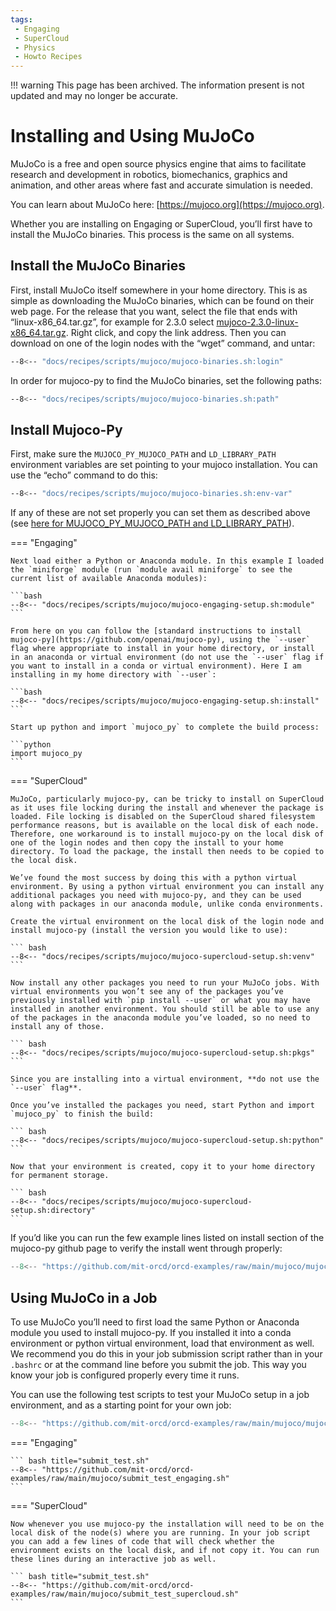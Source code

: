 ```yaml
---
tags:
 - Engaging
 - SuperCloud
 - Physics
 - Howto Recipes
---
```


!!! warning
    This page has been archived. The information present is not updated and may no longer be accurate.

# Installing and Using MuJoCo

MuJoCo is a free and open source physics engine that aims to facilitate research and development in robotics, biomechanics, graphics and animation, and other areas where fast and accurate simulation is needed.

You can learn about MuJoCo here: [https://mujoco.org](https://mujoco.org).

Whether you are installing on Engaging or SuperCloud, you’ll first have to install the MuJoCo binaries. This process is the same on all systems.

## Install the MuJoCo Binaries

First, install MuJoCo itself somewhere in your home directory. This is as simple as downloading the MuJoCo binaries, which can be found on their web page. For the release that you want, select the file that ends with “linux-x86_64.tar.gz”, for example for 2.3.0 select [mujoco-2.3.0-linux-x86_64.tar.gz](https://github.com/deepmind/mujoco/releases/download/2.3.0/mujoco-2.3.0-linux-x86_64.tar.gz). Right click, and copy the link address. Then you can download on one of the login nodes with the “wget” command, and untar:

```bash
--8<-- "docs/recipes/scripts/mujoco/mujoco-binaries.sh:login"
```

In order for mujoco-py to find the MuJoCo binaries, set the following paths:

```bash
--8<-- "docs/recipes/scripts/mujoco/mujoco-binaries.sh:path"
```

## Install Mujoco-Py

First, make sure the `MUJOCO_PY_MUJOCO_PATH` and `LD_LIBRARY_PATH` environment variables are set pointing to your mujoco installation. You can use the “echo” command to do this:

```bash
--8<-- "docs/recipes/scripts/mujoco/mujoco-binaries.sh:env-var"
```

If any of these are not set properly you can set them as described above (see [here for MUJOCO_PY_MUJOCO_PATH and LD_LIBRARY_PATH](#install-the-mujoco-binaries)).

=== "Engaging"

    Next load either a Python or Anaconda module. In this example I loaded the `miniforge` module (run `module avail miniforge` to see the current list of available Anaconda modules):

    ```bash
    --8<-- "docs/recipes/scripts/mujoco/mujoco-engaging-setup.sh:module"
    ```

    From here on you can follow the [standard instructions to install mujoco-py](https://github.com/openai/mujoco-py), using the `--user` flag where appropriate to install in your home directory, or install in an anaconda or virtual environment (do not use the `--user` flag if you want to install in a conda or virtual environment). Here I am installing in my home directory with `--user`:

    ```bash
    --8<-- "docs/recipes/scripts/mujoco/mujoco-engaging-setup.sh:install"
    ```

    Start up python and import `mujoco_py` to complete the build process:

    ```python
    import mujoco_py
    ```

=== "SuperCloud"

    MuJoCo, particularly mujoco-py, can be tricky to install on SuperCloud as it uses file locking during the install and whenever the package is loaded. File locking is disabled on the SuperCloud shared filesystem performance reasons, but is available on the local disk of each node. Therefore, one workaround is to install mujoco-py on the local disk of one of the login nodes and then copy the install to your home directory. To load the package, the install then needs to be copied to the local disk.

    We’ve found the most success by doing this with a python virtual environment. By using a python virtual environment you can install any additional packages you need with mujoco-py, and they can be used along with packages in our anaconda module, unlike conda environments.

    Create the virtual environment on the local disk of the login node and install mujoco-py (install the version you would like to use):

    ``` bash
    --8<-- "docs/recipes/scripts/mujoco/mujoco-supercloud-setup.sh:venv"
    ```

    Now install any other packages you need to run your MuJoCo jobs. With virtual environments you won’t see any of the packages you’ve previously installed with `pip install --user` or what you may have installed in another environment. You should still be able to use any of the packages in the anaconda module you’ve loaded, so no need to install any of those.

    ``` bash
    --8<-- "docs/recipes/scripts/mujoco/mujoco-supercloud-setup.sh:pkgs"
    ```

    Since you are installing into a virtual environment, **do not use the `--user` flag**.

    Once you’ve installed the packages you need, start Python and import `mujoco_py` to finish the build:

    ``` bash
    --8<-- "docs/recipes/scripts/mujoco/mujoco-supercloud-setup.sh:python"
    ```

    Now that your environment is created, copy it to your home directory for permanent storage.

    ``` bash
    --8<-- "docs/recipes/scripts/mujoco/mujoco-supercloud-setup.sh:directory"
    ```


If you’d like you can run the few example lines listed on install section of the mujoco-py github page to verify the install went through properly:

```python
--8<-- "https://github.com/mit-orcd/orcd-examples/raw/main/mujoco/mujoco_test.py"
```

## Using MuJoCo in a Job

To use MuJoCo you’ll need to first load the same Python or Anaconda module you used to install mujoco-py. If you installed it into a conda environment or python virtual environment, load that environment as well. We recommend you do this in your job submission script rather than in your `.bashrc` or at the command line before you submit the job. This way you know your job is configured properly every time it runs.

You can use the following test scripts to test your MuJoCo setup in a job environment, and as a starting point for your own job:

``` py title="mujoco_test.py"
--8<-- "https://github.com/mit-orcd/orcd-examples/raw/main/mujoco/mujoco_test.py"
```

=== "Engaging"

    ``` bash title="submit_test.sh"
    --8<-- "https://github.com/mit-orcd/orcd-examples/raw/main/mujoco/submit_test_engaging.sh"
    ```

=== "SuperCloud"

    Now whenever you use mujoco-py the installation will need to be on the local disk of the node(s) where you are running. In your job script you can add a few lines of code that will check whether the environment exists on the local disk, and if not copy it. You can run these lines during an interactive job as well.

    ``` bash title="submit_test.sh"
    --8<-- "https://github.com/mit-orcd/orcd-examples/raw/main/mujoco/submit_test_supercloud.sh"
    ```